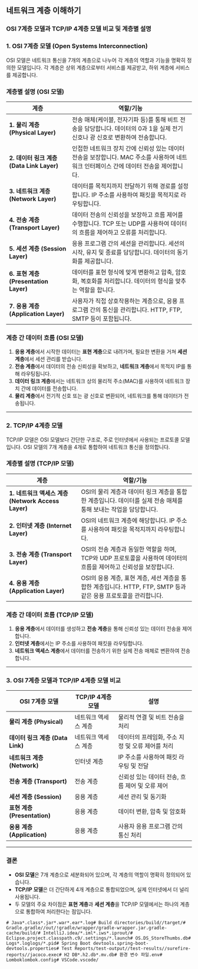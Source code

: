 ## 네트워크 계층 이해하기
### OSI 7계층 모델과 TCP/IP 4계층 모델 비교 및 계층별 설명

### 1. **OSI 7계층 모델 (Open Systems Interconnection)**

OSI 모델은 네트워크 통신을 7개의 계층으로 나누어 각 계층의 역할과 기능을 명확히 정의한 모델입니다. 각 계층은 상위 계층으로부터 서비스를 제공받고, 하위 계층에 서비스를 제공합니다.

### **계층별 설명 (OSI 모델)**

| 계층 | 역할/기능 |
| --- | --- |
| **1. 물리 계층 (Physical Layer)** | 전송 매체(케이블, 전자기파 등)를 통해 비트 전송을 담당합니다. 데이터의 0과 1을 실제 전기 신호나 광 신호로 변환하여 전송합니다. |
| **2. 데이터 링크 계층 (Data Link Layer)** | 인접한 네트워크 장치 간에 신뢰성 있는 데이터 전송을 보장합니다. MAC 주소를 사용하여 네트워크 인터페이스 간에 데이터 전송을 제어합니다. |
| **3. 네트워크 계층 (Network Layer)** | 데이터를 목적지까지 전달하기 위해 경로를 설정합니다. IP 주소를 사용하여 패킷을 목적지로 라우팅합니다. |
| **4. 전송 계층 (Transport Layer)** | 데이터 전송의 신뢰성을 보장하고 흐름 제어를 수행합니다. TCP 또는 UDP를 사용하여 데이터의 흐름을 제어하고 오류를 처리합니다. |
| **5. 세션 계층 (Session Layer)** | 응용 프로그램 간의 세션을 관리합니다. 세션의 시작, 유지 및 종료를 담당합니다. 데이터의 동기화를 제공합니다. |
| **6. 표현 계층 (Presentation Layer)** | 데이터를 표현 형식에 맞게 변환하고 압축, 암호화, 복호화를 처리합니다. 데이터의 형식을 맞추는 역할을 합니다. |
| **7. 응용 계층 (Application Layer)** | 사용자가 직접 상호작용하는 계층으로, 응용 프로그램 간의 통신을 관리합니다. HTTP, FTP, SMTP 등이 포함됩니다. |

### **계층 간 데이터 흐름 (OSI 모델)**

1. **응용 계층**에서 시작한 데이터는 **표현 계층**으로 내려가며, 필요한 변환을 거쳐 **세션 계층**에서 세션 관리를 받습니다.
2. **전송 계층**에서 데이터의 전송 신뢰성을 확보하고, **네트워크 계층**에서 목적지 IP를 통해 라우팅됩니다.
3. **데이터 링크 계층**에서는 네트워크 상의 물리적 주소(MAC)를 사용하여 네트워크 장치 간에 데이터를 전송합니다.
4. **물리 계층**에서 전기적 신호 또는 광 신호로 변환되어, 네트워크를 통해 데이터가 전송됩니다.

---

### 2. **TCP/IP 4계층 모델**

TCP/IP 모델은 OSI 모델보다 간단한 구조로, 주로 인터넷에서 사용되는 프로토콜 모델입니다. OSI 모델의 7개 계층을 4개로 통합하여 네트워크 통신을 정의합니다.

### **계층별 설명 (TCP/IP 모델)**

| 계층 | 역할/기능 |
| --- | --- |
| **1. 네트워크 액세스 계층 (Network Access Layer)** | OSI의 물리 계층과 데이터 링크 계층을 통합한 계층입니다. 데이터를 실제 전송 매체를 통해 보내는 작업을 담당합니다. |
| **2. 인터넷 계층 (Internet Layer)** | OSI의 네트워크 계층에 해당합니다. IP 주소를 사용하여 패킷을 목적지까지 라우팅합니다. |
| **3. 전송 계층 (Transport Layer)** | OSI의 전송 계층과 동일한 역할을 하며, TCP와 UDP 프로토콜을 사용하여 데이터의 흐름을 제어하고 신뢰성을 보장합니다. |
| **4. 응용 계층 (Application Layer)** | OSI의 응용 계층, 표현 계층, 세션 계층을 통합한 계층입니다. HTTP, FTP, SMTP 등과 같은 응용 프로토콜을 관리합니다. |

### **계층 간 데이터 흐름 (TCP/IP 모델)**

1. **응용 계층**에서 데이터를 생성하고 **전송 계층**을 통해 신뢰성 있는 데이터 전송을 제어합니다.
2. **인터넷 계층**에서는 IP 주소를 사용하여 패킷을 라우팅합니다.
3. **네트워크 액세스 계층**에서 데이터를 전송하기 위한 실제 전송 매체로 변환하여 전송합니다.

---

### 3. **OSI 7계층 모델과 TCP/IP 4계층 모델 비교**

| **OSI 7계층 모델** | **TCP/IP 4계층 모델** | **설명** |
| --- | --- | --- |
| **물리 계층 (Physical)** | 네트워크 액세스 계층 | 물리적 연결 및 비트 전송을 처리 |
| **데이터 링크 계층 (Data Link)** | 네트워크 액세스 계층 | 데이터의 프레임화, 주소 지정 및 오류 제어를 처리 |
| **네트워크 계층 (Network)** | 인터넷 계층 | IP 주소를 사용하여 패킷 라우팅 및 전달 |
| **전송 계층 (Transport)** | 전송 계층 | 신뢰성 있는 데이터 전송, 흐름 제어 및 오류 제어 |
| **세션 계층 (Session)** | 응용 계층 | 세션 관리 및 동기화 |
| **표현 계층 (Presentation)** | 응용 계층 | 데이터 변환, 압축 및 암호화 |
| **응용 계층 (Application)** | 응용 계층 | 사용자 응용 프로그램 간의 통신 처리 |

---

### **결론**

- **OSI 모델**은 7개 계층으로 세분화되어 있으며, 각 계층의 역할이 명확히 정의되어 있습니다.
- **TCP/IP 모델**은 더 간단하게 4개 계층으로 통합되었으며, 실제 인터넷에서 더 널리 사용됩니다.
- 두 모델의 주요 차이점은 **표현 계층**과 **세션 계층**을 TCP/IP 모델에서는 하나의 계층으로 통합하여 처리한다는 점입니다.

`# Java*.class*.jar*.war*.ear*.log# Build directories/build//target/# Gradle.gradle//out/!gradle/wrapper/gradle-wrapper.jar.gradle-cache/build/# IntelliJ.idea/*.iml*.iws*.iprout/# Eclipse.project.classpath.c9/.settings/*.launch# OS.DS_StoreThumbs.db# Logs*.loglogs/*.pid# Spring Boot devtools.spring-boot-devtools.properties# Test Reports/test-output//test-results//surefire-reports//jacoco.exec# H2 DB*.h2.db*.mv.db# 환경 변수 파일.env# Lomboklombok.config# VSCode.vscode/`